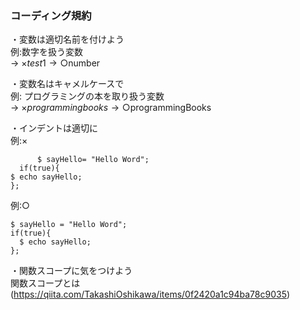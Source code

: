 ### コーディング規約 ###

・変数は適切名前を付けよう  
例:数字を扱う変数  
→ ×$test1  
→ ○$number  

・変数名はキャメルケースで  
例: プログラミングの本を取り扱う変数  
→ ×$programmingbooks  
→ ○$programmingBooks  

・インデントは適切に  
例:×  
```php:sample
      $ sayHello= "Hello Word";
  if(true){
$ echo sayHello;
};
```
例:○  
```php:sample
$ sayHello = "Hello Word";
if(true){
  $ echo sayHello;
};
```

・関数スコープに気をつけよう  
関数スコープとは(https://qiita.com/TakashiOshikawa/items/0f2420a1c94ba78c9035)